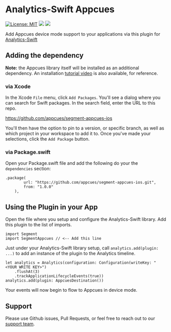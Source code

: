 # Analytics-Swift Appcues
[![License: MIT](https://img.shields.io/badge/license-MIT-green.svg)](https://github.com/appcues/segment-appcues-ios/blob/main/LICENSE)
[![](https://img.shields.io/endpoint?url=https%3A%2F%2Fswiftpackageindex.com%2Fapi%2Fpackages%2Fappcues%2Fsegment-appcues-ios%2Fbadge%3Ftype%3Dplatforms)](https://swiftpackageindex.com/appcues/segment-appcues-ios)
[![](https://img.shields.io/endpoint?url=https%3A%2F%2Fswiftpackageindex.com%2Fapi%2Fpackages%2Fappcues%2Fsegment-appcues-ios%2Fbadge%3Ftype%3Dswift-versions)](https://swiftpackageindex.com/appcues/segment-appcues-ios)

Add Appcues device mode support to your applications via this plugin for [Analytics-Swift](https://github.com/segmentio/analytics-swift)

## Adding the dependency

**Note:** the Appcues library itself will be installed as an additional dependency. An installation [tutorial video](https://appcues.wistia.com/medias/2m0v84kv0e) is also available, for reference.

### via Xcode
In the Xcode `File` menu, click `Add Packages`. You'll see a dialog where you can search for Swift packages. In the search field, enter the URL to this repo.

https://github.com/appcues/segment-appcues-ios

You'll then have the option to pin to a version, or specific branch, as well as which project in your workspace to add it to. Once you've made your selections, click the `Add Package` button.

### via Package.swift

Open your Package.swift file and add the following do your the `dependencies` section:

```
.package(
        url: "https://github.com/appcues/segment-appcues-ios.git",
        from: "1.0.0"
    ),
```

## Using the Plugin in your App

Open the file where you setup and configure the Analytics-Swift library.  Add this plugin to the list of imports.

```
import Segment
import SegmentAppcues // <-- Add this line
```

Just under your Analytics-Swift library setup, call `analytics.add(plugin: ...)` to add an instance of the plugin to the Analytics timeline.

```
let analytics = Analytics(configuration: Configuration(writeKey: "<YOUR WRITE KEY>")
    .flushAt(3)
    .trackApplicationLifecycleEvents(true))
analytics.add(plugin: AppcuesDestination())
```

Your events will now begin to flow to Appcues in device mode.

## Support

Please use Github issues, Pull Requests, or feel free to reach out to our [support team](mailto:support@appcues.com).
